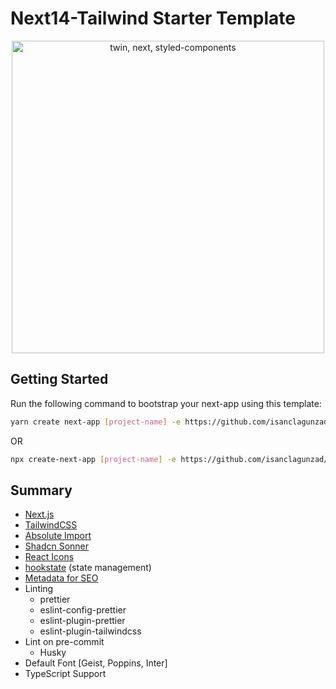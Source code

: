 # Next14-Tailwind Starter Template

<p align="center">
  <img src="https://res.cloudinary.com/practicaldev/image/fetch/s--9bipHLLn--/c_imagga_scale,f_auto,fl_progressive,h_420,q_auto,w_1000/https://dev-to-uploads.s3.amazonaws.com/uploads/articles/wwy6cp17cco1zk8wn0kb.jpeg" alt="twin, next, styled-components" width="500">
</p>

## Getting Started

Run the following command to bootstrap your next-app using this template:

```bash
yarn create next-app [project-name] -e https://github.com/isanclagunzad/next14-tailwind-shadcn
```

OR

```bash
npx create-next-app [project-name] -e https://github.com/isanclagunzad/next14-tailwind-shadcn
```

## Summary

- [Next.js](https://nextjs.org)
- [TailwindCSS](https://tailwindcss.com/)
- [Absolute Import](https://nextjs.org/docs/advanced-features/module-path-aliases)
- [Shadcn Sonner](https://ui.shadcn.com/docs/components/sonner)
- [React Icons](https://react-icons.github.io/react-icons/search)
- [hookstate](https://hookstate.js.org/) (state management)
- [Metadata for SEO](https://nextjs.org/docs/app/api-reference/functions/generate-metadata)
- Linting
  - prettier
  - eslint-config-prettier
  - eslint-plugin-prettier
  - eslint-plugin-tailwindcss
- Lint on pre-commit
  - Husky
- Default Font [Geist, Poppins, Inter]
- TypeScript Support
